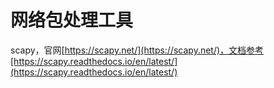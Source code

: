 # 网络包处理工具

scapy，官网[https://scapy.net/](https://scapy.net/)，文档参考[https://scapy.readthedocs.io/en/latest/](https://scapy.readthedocs.io/en/latest/)